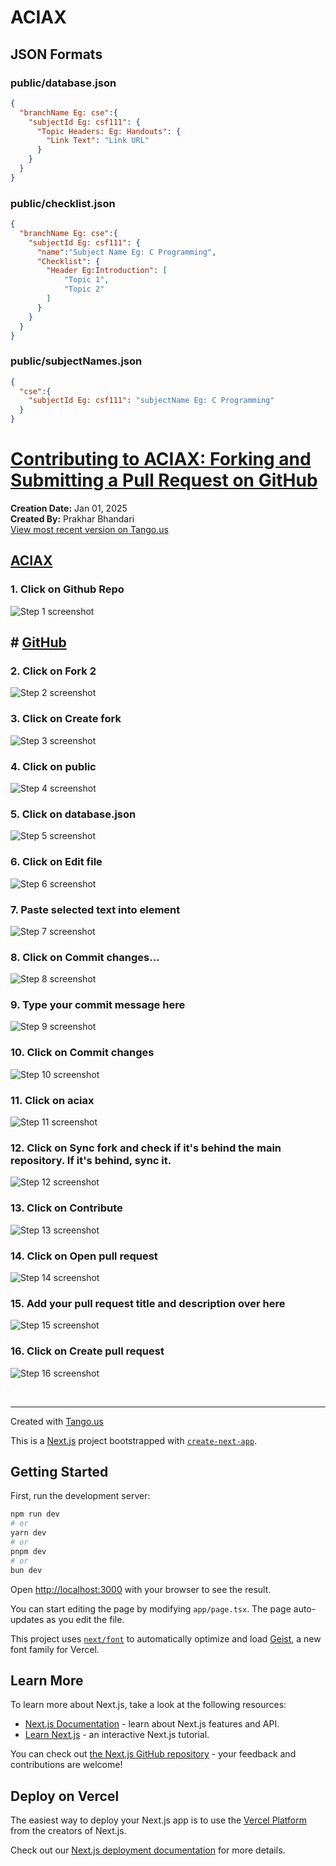 # ACIAX

## JSON Formats
### public/database.json
```json
{
  "branchName Eg: cse":{
    "subjectId Eg: csf111": {
      "Topic Headers: Eg: Handouts": {
        "Link Text": "Link URL"
      }
    }
  }
}
```

### public/checklist.json
```json
{
  "branchName Eg: cse":{
    "subjectId Eg: csf111": {
      "name":"Subject Name Eg: C Programming",
      "Checklist": {
        "Header Eg:Introduction": [
            "Topic 1",
            "Topic 2"
        ]
      }
    }
  }
}
```

### public/subjectNames.json
```json
{
  "cse":{
    "subjectId Eg: csf111": "subjectName Eg: C Programming"
  }
}
```


# [Contributing to ACIAX: Forking and Submitting a Pull Request on GitHub](https://app.tango.us/app/workflow/0da36ab6-291a-4441-a1f3-ade758d1bb69?utm_source=markdown&utm_medium=markdown&utm_campaign=workflow%20export%20links)

__Creation Date:__ Jan 01, 2025  
__Created By:__ Prakhar Bhandari  
[View most recent version on Tango.us](https://app.tango.us/app/workflow/0da36ab6-291a-4441-a1f3-ade758d1bb69?utm_source=markdown&utm_medium=markdown&utm_campaign=workflow%20export%20links)

## [ACIAX](https://aciax.vercel.app/)


### 1. Click on Github Repo
![Step 1 screenshot](https://images.tango.us/workflows/0da36ab6-291a-4441-a1f3-ade758d1bb69/steps/a78d752d-fa4c-437e-baf4-df2cad1822eb/973a3e32-ffd9-41b4-8287-9bd36f9b83a7.png?crop=focalpoint&fit=crop&fp-x=0.5935&fp-y=0.7145&fp-z=2.5651&w=1200&border=2%2CF4F2F7&border-radius=8%2C8%2C8%2C8&border-radius-inner=8%2C8%2C8%2C8&blend-align=bottom&blend-mode=normal&blend-x=0&blend-w=1200&blend64=aHR0cHM6Ly9pbWFnZXMudGFuZ28udXMvc3RhdGljL21hZGUtd2l0aC10YW5nby13YXRlcm1hcmstdjIucG5n&mark-x=462&mark-y=367&m64=aHR0cHM6Ly9pbWFnZXMudGFuZ28udXMvc3RhdGljL2JsYW5rLnBuZz9tYXNrPWNvcm5lcnMmYm9yZGVyPTYlMkNGRjc0NDImdz0yNzcmaD03NCZmaXQ9Y3JvcCZjb3JuZXItcmFkaXVzPTEw)


## # [GitHub](https://github.com/Darelife/aciax/)


### 2. Click on Fork 2
![Step 2 screenshot](https://images.tango.us/workflows/0da36ab6-291a-4441-a1f3-ade758d1bb69/steps/4759f5c9-7196-41d9-a220-dea74155cee7/047c680c-7713-4ac4-9b04-35a64e518efc.png?crop=focalpoint&fit=crop&fp-x=0.7538&fp-y=0.1815&fp-z=2.8674&w=1200&border=2%2CF4F2F7&border-radius=8%2C8%2C8%2C8&border-radius-inner=8%2C8%2C8%2C8&blend-align=bottom&blend-mode=normal&blend-x=0&blend-w=1200&blend64=aHR0cHM6Ly9pbWFnZXMudGFuZ28udXMvc3RhdGljL21hZGUtd2l0aC10YW5nby13YXRlcm1hcmstdjIucG5n&mark-x=432&mark-y=348&m64=aHR0cHM6Ly9pbWFnZXMudGFuZ28udXMvc3RhdGljL2JsYW5rLnBuZz9tYXNrPWNvcm5lcnMmYm9yZGVyPTYlMkNGRjc0NDImdz0zMzcmaD0xMTMmZml0PWNyb3AmY29ybmVyLXJhZGl1cz0xMA%3D%3D)


### 3. Click on Create fork
![Step 3 screenshot](https://images.tango.us/workflows/0da36ab6-291a-4441-a1f3-ade758d1bb69/steps/68283ea3-286b-4740-91c1-0c6c80f745ef/48bcd2ac-36f4-48ff-b500-3d2f28017c1f.png?crop=focalpoint&fit=crop&fp-x=0.7706&fp-y=0.8938&fp-z=3.6121&w=1200&border=2%2CF4F2F7&border-radius=8%2C8%2C8%2C8&border-radius-inner=8%2C8%2C8%2C8&blend-align=bottom&blend-mode=normal&blend-x=0&blend-w=1200&blend64=aHR0cHM6Ly9pbWFnZXMudGFuZ28udXMvc3RhdGljL21hZGUtd2l0aC10YW5nby13YXRlcm1hcmstdjIucG5n&mark-x=394&mark-y=420&m64=aHR0cHM6Ly9pbWFnZXMudGFuZ28udXMvc3RhdGljL2JsYW5rLnBuZz9tYXNrPWNvcm5lcnMmYm9yZGVyPTYlMkNGRjc0NDImdz00MTImaD0xNTgmZml0PWNyb3AmY29ybmVyLXJhZGl1cz0xMA%3D%3D)


### 4. Click on public
![Step 4 screenshot](https://images.tango.us/workflows/0da36ab6-291a-4441-a1f3-ade758d1bb69/steps/b03c7b65-3d28-4e1c-9378-e77b918ea578/f8cb27e7-101a-48aa-8489-96ab3fc66f1c.png?crop=focalpoint&fit=crop&fp-x=0.0862&fp-y=0.3050&fp-z=2.9208&w=1200&border=2%2CF4F2F7&border-radius=8%2C8%2C8%2C8&border-radius-inner=8%2C8%2C8%2C8&blend-align=bottom&blend-mode=normal&blend-x=0&blend-w=1200&blend64=aHR0cHM6Ly9pbWFnZXMudGFuZ28udXMvc3RhdGljL21hZGUtd2l0aC10YW5nby13YXRlcm1hcmstdjIucG5n&mark-x=228&mark-y=362&m64=aHR0cHM6Ly9pbWFnZXMudGFuZ28udXMvc3RhdGljL2JsYW5rLnBuZz9tYXNrPWNvcm5lcnMmYm9yZGVyPTYlMkNGRjc0NDImdz0xNDgmaD04NCZmaXQ9Y3JvcCZjb3JuZXItcmFkaXVzPTEw)


### 5. Click on database.json
![Step 5 screenshot](https://images.tango.us/workflows/0da36ab6-291a-4441-a1f3-ade758d1bb69/steps/189ea77c-ff8a-4779-a66a-9897b3713736/0460ca3c-e47a-4c0f-a1e3-431e0494254b.png?crop=focalpoint&fit=crop&fp-x=0.3853&fp-y=0.5921&fp-z=2.6041&w=1200&border=2%2CF4F2F7&border-radius=8%2C8%2C8%2C8&border-radius-inner=8%2C8%2C8%2C8&blend-align=bottom&blend-mode=normal&blend-x=0&blend-w=1200&blend64=aHR0cHM6Ly9pbWFnZXMudGFuZ28udXMvc3RhdGljL21hZGUtd2l0aC10YW5nby13YXRlcm1hcmstdjIucG5n&mark-x=469&mark-y=367&m64=aHR0cHM6Ly9pbWFnZXMudGFuZ28udXMvc3RhdGljL2JsYW5rLnBuZz9tYXNrPWNvcm5lcnMmYm9yZGVyPTYlMkNGRjc0NDImdz0yNjMmaD03NSZmaXQ9Y3JvcCZjb3JuZXItcmFkaXVzPTEw)


### 6. Click on Edit file
![Step 6 screenshot](https://images.tango.us/workflows/0da36ab6-291a-4441-a1f3-ade758d1bb69/steps/86406bbc-bc88-40c0-8b68-ac6d5853479d/4e1d86dd-3edc-4da8-9b44-9a5cac84750d.png?crop=focalpoint&fit=crop&fp-x=0.8937&fp-y=0.0905&fp-z=2.8674&w=1200&border=2%2CF4F2F7&border-radius=8%2C8%2C8%2C8&border-radius-inner=8%2C8%2C8%2C8&blend-align=bottom&blend-mode=normal&blend-x=0&blend-w=1200&blend64=aHR0cHM6Ly9pbWFnZXMudGFuZ28udXMvc3RhdGljL21hZGUtd2l0aC10YW5nby13YXRlcm1hcmstdjIucG5n&mark-x=778&mark-y=153&m64=aHR0cHM6Ly9pbWFnZXMudGFuZ28udXMvc3RhdGljL2JsYW5rLnBuZz9tYXNrPWNvcm5lcnMmYm9yZGVyPTYlMkNGRjc0NDImdz0xMTMmaD0xMTMmZml0PWNyb3AmY29ybmVyLXJhZGl1cz0xMA%3D%3D)


### 7. Paste selected text into element
![Step 7 screenshot](https://images.tango.us/workflows/0da36ab6-291a-4441-a1f3-ade758d1bb69/steps/f6f051f2-71d8-4859-a309-c6c4aaaabcfb/89e0dcbb-c9c2-4095-834f-bd026fceff3c.png?crop=focalpoint&fit=crop&fp-x=0.6749&fp-y=0.5000&fp-z=1.0044&w=1200&border=2%2CF4F2F7&border-radius=8%2C8%2C8%2C8&border-radius-inner=8%2C8%2C8%2C8&blend-align=bottom&blend-mode=normal&blend-x=0&blend-w=1200&blend64=aHR0cHM6Ly9pbWFnZXMudGFuZ28udXMvc3RhdGljL21hZGUtd2l0aC10YW5nby13YXRlcm1hcmstdjIucG5n&mark-x=420&mark-y=2&m64=aHR0cHM6Ly9pbWFnZXMudGFuZ28udXMvc3RhdGljL2JsYW5rLnBuZz9tYXNrPWNvcm5lcnMmYm9yZGVyPTYlMkNGRjc0NDImdz03NzYmaD04MDYmZml0PWNyb3AmY29ybmVyLXJhZGl1cz0xMA%3D%3D)


### 8. Click on Commit changes...
![Step 8 screenshot](https://images.tango.us/workflows/0da36ab6-291a-4441-a1f3-ade758d1bb69/steps/2e1276a3-bf55-4186-9d1e-0560718e6925/acd0f324-72d4-40ea-a303-6c73202a6f5d.png?crop=focalpoint&fit=crop&fp-x=0.9072&fp-y=0.1083&fp-z=2.8235&w=1200&border=2%2CF4F2F7&border-radius=8%2C8%2C8%2C8&border-radius-inner=8%2C8%2C8%2C8&blend-align=bottom&blend-mode=normal&blend-x=0&blend-w=1200&blend64=aHR0cHM6Ly9pbWFnZXMudGFuZ28udXMvc3RhdGljL21hZGUtd2l0aC10YW5nby13YXRlcm1hcmstdjIucG5n&mark-x=653&mark-y=186&m64=aHR0cHM6Ly9pbWFnZXMudGFuZ28udXMvc3RhdGljL2JsYW5rLnBuZz9tYXNrPWNvcm5lcnMmYm9yZGVyPTYlMkNGRjc0NDImdz00NjUmaD0xMjQmZml0PWNyb3AmY29ybmVyLXJhZGl1cz0xMA%3D%3D)


### 9. Type your commit message here
![Step 9 screenshot](https://images.tango.us/workflows/0da36ab6-291a-4441-a1f3-ade758d1bb69/steps/6542ef01-7abc-46b4-ad9f-d0dfb6bfa7ed/70ee7ceb-adb1-497c-9a2e-67e83b7337c0.png?crop=focalpoint&fit=crop&fp-x=0.4996&fp-y=0.3077&fp-z=1.4128&w=1200&border=2%2CF4F2F7&border-radius=8%2C8%2C8%2C8&border-radius-inner=8%2C8%2C8%2C8&blend-align=bottom&blend-mode=normal&blend-x=0&blend-w=1200&blend64=aHR0cHM6Ly9pbWFnZXMudGFuZ28udXMvc3RhdGljL21hZGUtd2l0aC10YW5nby13YXRlcm1hcmstdjIucG5n&mark-x=248&mark-y=322&m64=aHR0cHM6Ly9pbWFnZXMudGFuZ28udXMvc3RhdGljL2JsYW5rLnBuZz9tYXNrPWNvcm5lcnMmYm9yZGVyPTYlMkNGRjc0NDImdz03MDMmaD01OSZmaXQ9Y3JvcCZjb3JuZXItcmFkaXVzPTEw)


### 10. Click on Commit changes
![Step 10 screenshot](https://images.tango.us/workflows/0da36ab6-291a-4441-a1f3-ade758d1bb69/steps/b709fbbc-b081-4e0c-ba83-0ea630d83af5/ac3612bb-f354-4d30-be3f-b41ca0cfb6b6.png?crop=focalpoint&fit=crop&fp-x=0.6439&fp-y=0.7941&fp-z=2.3809&w=1200&border=2%2CF4F2F7&border-radius=8%2C8%2C8%2C8&border-radius-inner=8%2C8%2C8%2C8&blend-align=bottom&blend-mode=normal&blend-x=0&blend-w=1200&blend64=aHR0cHM6Ly9pbWFnZXMudGFuZ28udXMvc3RhdGljL21hZGUtd2l0aC10YW5nby13YXRlcm1hcmstdjIucG5n&mark-x=417&mark-y=360&m64=aHR0cHM6Ly9pbWFnZXMudGFuZ28udXMvc3RhdGljL2JsYW5rLnBuZz9tYXNrPWNvcm5lcnMmYm9yZGVyPTYlMkNGRjc0NDImdz0zNjUmaD0xMDQmZml0PWNyb3AmY29ybmVyLXJhZGl1cz0xMA%3D%3D)


### 11. Click on aciax
![Step 11 screenshot](https://images.tango.us/workflows/0da36ab6-291a-4441-a1f3-ade758d1bb69/steps/10f5983f-3cfb-4841-9471-3c3db1586f07/81094f0d-f860-415a-9c02-a7f2368c1cb4.png?crop=focalpoint&fit=crop&fp-x=0.3240&fp-y=0.1842&fp-z=2.9311&w=1200&border=2%2CF4F2F7&border-radius=8%2C8%2C8%2C8&border-radius-inner=8%2C8%2C8%2C8&blend-align=bottom&blend-mode=normal&blend-x=0&blend-w=1200&blend64=aHR0cHM6Ly9pbWFnZXMudGFuZ28udXMvc3RhdGljL21hZGUtd2l0aC10YW5nby13YXRlcm1hcmstdjIucG5n&mark-x=529&mark-y=356&m64=aHR0cHM6Ly9pbWFnZXMudGFuZ28udXMvc3RhdGljL2JsYW5rLnBuZz9tYXNrPWNvcm5lcnMmYm9yZGVyPTYlMkNGRjc0NDImdz0xNDEmaD05OCZmaXQ9Y3JvcCZjb3JuZXItcmFkaXVzPTEw)


### 12. Click on Sync fork and check if it's behind the main repository. If it's behind, sync it.
![Step 12 screenshot](https://images.tango.us/workflows/0da36ab6-291a-4441-a1f3-ade758d1bb69/steps/60e2ff8e-de3e-48e4-be20-9a65715b7f89/f51385d6-bfbd-46df-9505-e26e3fb4119e.png?crop=focalpoint&fit=crop&fp-x=0.5982&fp-y=0.3857&fp-z=2.3575&w=1200&border=2%2CF4F2F7&border-radius=8%2C8%2C8%2C8&border-radius-inner=8%2C8%2C8%2C8&blend-align=bottom&blend-mode=normal&blend-x=0&blend-w=1200&blend64=aHR0cHM6Ly9pbWFnZXMudGFuZ28udXMvc3RhdGljL21hZGUtd2l0aC10YW5nby13YXRlcm1hcmstdjIucG5n&mark-x=424&mark-y=353&m64=aHR0cHM6Ly9pbWFnZXMudGFuZ28udXMvc3RhdGljL2JsYW5rLnBuZz9tYXNrPWNvcm5lcnMmYm9yZGVyPTYlMkNGRjc0NDImdz0zNTEmaD0xMDMmZml0PWNyb3AmY29ybmVyLXJhZGl1cz0xMA%3D%3D)


### 13. Click on Contribute
![Step 13 screenshot](https://images.tango.us/workflows/0da36ab6-291a-4441-a1f3-ade758d1bb69/steps/eaaa82ca-97bb-4d0c-a08e-dbe3bd674fd0/973f5867-5071-486f-841e-27ff6f74b1f6.png?crop=focalpoint&fit=crop&fp-x=0.4675&fp-y=0.3857&fp-z=2.2866&w=1200&border=2%2CF4F2F7&border-radius=8%2C8%2C8%2C8&border-radius-inner=8%2C8%2C8%2C8&blend-align=bottom&blend-mode=normal&blend-x=0&blend-w=1200&blend64=aHR0cHM6Ly9pbWFnZXMudGFuZ28udXMvc3RhdGljL21hZGUtd2l0aC10YW5nby13YXRlcm1hcmstdjIucG5n&mark-x=412&mark-y=354&m64=aHR0cHM6Ly9pbWFnZXMudGFuZ28udXMvc3RhdGljL2JsYW5rLnBuZz9tYXNrPWNvcm5lcnMmYm9yZGVyPTYlMkNGRjc0NDImdz0zNzcmaD0xMDAmZml0PWNyb3AmY29ybmVyLXJhZGl1cz0xMA%3D%3D)


### 14. Click on Open pull request
![Step 14 screenshot](https://images.tango.us/workflows/0da36ab6-291a-4441-a1f3-ade758d1bb69/steps/9d8cfe5f-5bca-4640-802a-139b5c908d6c/fb6af2a3-9a3b-4eba-9561-f4cd585c0e67.png?crop=focalpoint&fit=crop&fp-x=0.4182&fp-y=0.6674&fp-z=1.9735&w=1200&border=2%2CF4F2F7&border-radius=8%2C8%2C8%2C8&border-radius-inner=8%2C8%2C8%2C8&blend-align=bottom&blend-mode=normal&blend-x=0&blend-w=1200&blend64=aHR0cHM6Ly9pbWFnZXMudGFuZ28udXMvc3RhdGljL21hZGUtd2l0aC10YW5nby13YXRlcm1hcmstdjIucG5n&mark-x=355&mark-y=361&m64=aHR0cHM6Ly9pbWFnZXMudGFuZ28udXMvc3RhdGljL2JsYW5rLnBuZz9tYXNrPWNvcm5lcnMmYm9yZGVyPTYlMkNGRjc0NDImdz00OTAmaD04NiZmaXQ9Y3JvcCZjb3JuZXItcmFkaXVzPTEw)


### 15. Add your pull request title and description over here
![Step 15 screenshot](https://images.tango.us/workflows/0da36ab6-291a-4441-a1f3-ade758d1bb69/steps/e3bdb661-1021-4cb0-9deb-d0085d055b55/1666b079-3abf-4f1f-b53b-0c5a2a8a1ba5.png?crop=focalpoint&fit=crop&fp-x=0.3733&fp-y=0.4382&fp-z=1.1440&w=1200&border=2%2CF4F2F7&border-radius=8%2C8%2C8%2C8&border-radius-inner=8%2C8%2C8%2C8&blend-align=bottom&blend-mode=normal&blend-x=0&blend-w=1200&blend64=aHR0cHM6Ly9pbWFnZXMudGFuZ28udXMvc3RhdGljL21hZGUtd2l0aC10YW5nby13YXRlcm1hcmstdjIucG5n&mark-x=118&mark-y=243&m64=aHR0cHM6Ly9pbWFnZXMudGFuZ28udXMvc3RhdGljL2JsYW5rLnBuZz9tYXNrPWNvcm5lcnMmYm9yZGVyPTYlMkNGRjc0NDImdz03ODgmaD0zMjQmZml0PWNyb3AmY29ybmVyLXJhZGl1cz0xMA%3D%3D)


### 16. Click on Create pull request
![Step 16 screenshot](https://images.tango.us/workflows/0da36ab6-291a-4441-a1f3-ade758d1bb69/steps/4392c739-d9b7-4f6a-94ea-4fb56e09c1c8/d1f92357-7943-4be6-855f-d24a1e06c867.png?crop=focalpoint&fit=crop&fp-x=0.5489&fp-y=0.6999&fp-z=2.2380&w=1200&border=2%2CF4F2F7&border-radius=8%2C8%2C8%2C8&border-radius-inner=8%2C8%2C8%2C8&blend-align=bottom&blend-mode=normal&blend-x=0&blend-w=1200&blend64=aHR0cHM6Ly9pbWFnZXMudGFuZ28udXMvc3RhdGljL21hZGUtd2l0aC10YW5nby13YXRlcm1hcmstdjIucG5n&mark-x=403&mark-y=355&m64=aHR0cHM6Ly9pbWFnZXMudGFuZ28udXMvc3RhdGljL2JsYW5rLnBuZz9tYXNrPWNvcm5lcnMmYm9yZGVyPTYlMkNGRjc0NDImdz0zOTQmaD05OCZmaXQ9Y3JvcCZjb3JuZXItcmFkaXVzPTEw)

<br/>

***
Created with [Tango.us](https://tango.us?utm_source=markdown&utm_medium=markdown&utm_campaign=workflow%20export%20links)


This is a [Next.js](https://nextjs.org) project bootstrapped with [`create-next-app`](https://nextjs.org/docs/app/api-reference/cli/create-next-app).

## Getting Started

First, run the development server:

```bash
npm run dev
# or
yarn dev
# or
pnpm dev
# or
bun dev
```

Open [http://localhost:3000](http://localhost:3000) with your browser to see the result.

You can start editing the page by modifying `app/page.tsx`. The page auto-updates as you edit the file.

This project uses [`next/font`](https://nextjs.org/docs/app/building-your-application/optimizing/fonts) to automatically optimize and load [Geist](https://vercel.com/font), a new font family for Vercel.

## Learn More

To learn more about Next.js, take a look at the following resources:

- [Next.js Documentation](https://nextjs.org/docs) - learn about Next.js features and API.
- [Learn Next.js](https://nextjs.org/learn) - an interactive Next.js tutorial.

You can check out [the Next.js GitHub repository](https://github.com/vercel/next.js) - your feedback and contributions are welcome!

## Deploy on Vercel

The easiest way to deploy your Next.js app is to use the [Vercel Platform](https://vercel.com/new?utm_medium=default-template&filter=next.js&utm_source=create-next-app&utm_campaign=create-next-app-readme) from the creators of Next.js.

Check out our [Next.js deployment documentation](https://nextjs.org/docs/app/building-your-application/deploying) for more details.
